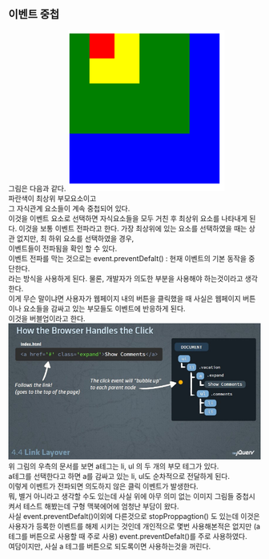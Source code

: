 ## 이벤트 중첩
그림은 다음과 같다.
![Minion](https://github.com/jinyounghwa/i-dont-nothing-javascript/blob/master/image/depth.png)  
파란색이 최상위 부모요소이고  
그 자식관계 요소들이 계속 중첩되어 있다.  
이것을 이벤트 요소로 선택하면 자식요소들을 모두 거친 후 최상위 요소를 나타내게 된다.
이것을 보통 이벤트 전파라고 한다. 가장 최상위에 있는 요소를 선택하였을 때는 상관 없지만, 최 하위 요소를 선택하였을 경우,  
이벤트들이 전파됨을 확인 할 수 있다.  
이벤트 전파를 막는 것으로는 event.preventDefalt() : 현재 이벤트의 기본 동작을 중단한다.  
라는 방식을 사용하게 된다. 물론, 개발자가 의도한 부분을 사용해야 하는것이라고 생각한다.  
이게 무슨 말이냐면 사용자가 웹페이지 내의 버튼을 클릭했을 때 사실은 웹페이지 버튼이나 요소들을 감싸고 있는 부모들도 이벤트에 반응하게 된다.  
이것을 버블업이라고 한다.
![Minion](https://github.com/jinyounghwa/i-dont-nothing-javascript/blob/master/image/98.jpg)
위 그림의 우측의 문서를 보면 a테그는 li, ul 의 두 개의 부모 테그가 있다.  
a테그를 선택한다고 하면 a를 감싸고 있는 li, ul도 순차적으로 전달하게 된다.  
이렇게 이벤트가 전파되면 의도하지 않은 클릭 이벤트가 발생한다.  
뭐, 별거 아니라고 생각할 수도 있는데 사실 위에 아무 의미 없는 이미지 그림들 중첩시켜서 테스트 해봤는데 구형 맥북에어에 엄청난 부담이 왔다.  
사실 event.preventDefalt()이외에 다른것으로 stopProppagtion() 도 있는데 이것은 사용자가 등록한 이벤트를 해제 시키는 것인데
개인적으로 몇번 사용해본적은 없지만 (a 테그를 버튼으로 사용할 때 주로 사용) event.preventDefalt()를 주로 사용하였다.  
여담이지만, 사실 a 테그를 버튼으로 되도록이면 사용하는것을 꺼린다.  
